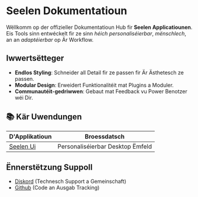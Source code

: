 # **Seelen Dokumentatioun**

Wëllkomm op der offizieller Dokumentatioun Hub fir **Seelen Applicatiounen**.\
Eis Tools sinn entwéckelt fir ze sinn *héich personaliséierbar*, *mënschlech*, an an *adaptéierbar*
op Är Workflow.

## Iwwertsëtteger

* **Endlos Styling**: Schneider all Detail fir ze passen fir Är Ästhetesch ze passen.
* **Modular Design**: Erweidert Funktionalitéit mat Plugins a Moduler.
* **Communautéit-gedriwwen**: Gebaut mat Feedback vu Power Benotzer wéi Dir.

## **📚 Kär Uwendungen**

| D'Applikatioun               | Broessdatsch                     |
| ---------------------------- | -------------------------------- |
| [Seelen Ui](/apps/seelen-ui) | Personaliséierbar Desktop Ëmfeld |

## Ënnerstëtzung Suppoll

* [Diskord](https://discord.gg/ABfASx5ZAJ) (Technesch Support a Gemeinschaft)
* [Github](https://github.com/Seelen-Inc) (Code an Ausgab Tracking)
